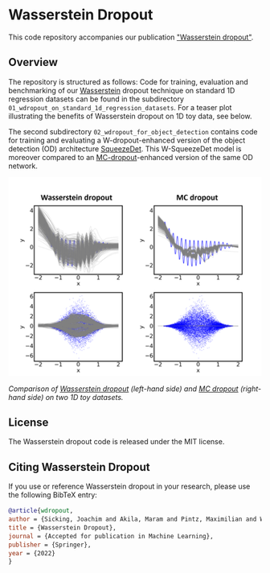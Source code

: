 # Wasserstein Dropout

This code repository accompanies our publication ["Wasserstein dropout"](https://arxiv.org/abs/2012.12687). 

## Overview

The repository is structured as follows: Code for training, evaluation and benchmarking of our [Wasserstein](https://en.wikipedia.org/wiki/Wasserstein_metric) dropout technique on standard 1D regression datasets can be found in the subdirectory `01_wdropout_on_standard_1d_regression_datasets`.
For a teaser plot illustrating the benefits of Wasserstein dropout on 1D toy data, see below.

The second subdirectory `02_wdropout_for_object_detection` contains code for training and evaluating a W-dropout-enhanced version of the object detection (OD) architecture [SqueezeDet](https://arxiv.org/abs/1612.01051). This W-SqueezeDet model is moreover compared to an [MC-dropout](https://arxiv.org/abs/1506.02142)-enhanced version of the same OD network.

![Comparison of Wasserstein dropout and MC dropout on 1D toy data](./01_wdropout_on_standard_1d_regression_datasets/plots/w_dropout_mc_dropout_1d_toy_data_teaser.png)

*Comparison of [Wasserstein dropout](https://arxiv.org/abs/2012.12687) (left-hand side) and [MC dropout](https://arxiv.org/abs/1506.02142) (right-hand side) on two 1D toy datasets.*

## License

The Wasserstein dropout code is released under the MIT license.

## Citing Wasserstein Dropout

If you use or reference Wasserstein dropout in your research, please use the following BibTeX entry:

```BibTeX
@article{wdropout,
author = {Sicking, Joachim and Akila, Maram and Pintz, Maximilian and Wirtz, Tim and Wrobel, Stefan and Fischer, Asja},
title = {Wasserstein Dropout},
journal = {Accepted for publication in Machine Learning},
publisher = {Springer},
year = {2022}
}
```
